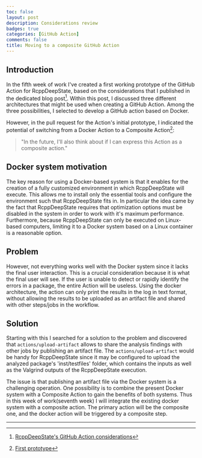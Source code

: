 ```yaml
---
toc: false
layout: post
description: Considerations review
badges: true
categories: [GitHub Action]
comments: false
title: Moving to a composite GitHub Action
---
```


## Introduction
In the fifth week of work I've created a first working prototype of the GitHub Action for RcppDeepState, based on the considerations that I published in the dedicated blog post[^1]. Within this post, I discussed three different architectures that might be used when creating a GitHub Action. Among the three possibilities, I selected to develop a GitHub action based on Docker.

However, in the pull request for the Action's initial prototype, I indicated the potential of switching from a Docker Action to a Composite Action[^2]: 
> "In the future, I'll also think about if I can express this Action as a composite action."

## Docker system motivation
The key reason for using a Docker-based system is that it enables for the creation of a fully customized environment in which RcppDeepState will execute. This allows me to install only the essential tools and configure the environment such that RcppDeepState fits in. In particular the idea came by the fact that RcppDeepState requires that optimization options must be disabled in the system in order to work with it's maximum performance. Furthermore, because RcppDeepState can only be executed on Linux-based computers, limiting it to a Docker system based on a Linux container is a reasonable option. 

## Problem
However, not everything works well with the Docker system since it lacks the final user interaction. This is a crucial consideration because it is what the final user will see. If the user is unable to detect or rapidly identify the errors in a package, the entire Action will be useless. Using the docker architecture, the action can only print the results in the log in text format, without allowing the results to be uploaded as an artifact file and shared with other steps/jobs in the workflow. 

## Solution
Starting with this I searched for a solution to the problem and discovered that `actions/upload-artifact` allows to share the analysis findings with other jobs by publishing an artifact file. The `actions/upload-artifact` would be handy for RcppDeepState since it may be configured to upload the analyzed package's 'inst/testfiles' folder, which contains the inputs as well as the Valgrind outputs of the RcppDeepState execution. 

The issue is that publishing an artifact file via the Docker system is a challenging operation. One possibility is to combine the present Docker system with a Composite Action to gain the benefits of both systems. Thus in this week of work(seventh week) I will integrate the existing docker system with a composite action. The primary action will be the composite one, and the docker action will be triggered by a composite step. 

<hr />

[^1]: [RcppDeepState's GitHub Action considerations](https://fabriziosandri.github.io/gsoc-2022-blog/github%20action/2022/06/28/github-actions.html)

[^2]: [First prototype](https://github.com/FabrizioSandri/RcppDeepState-action/pull/1)